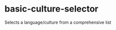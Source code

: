 basic-culture-selector
======================

Selects a language/culture from a comprehensive list
